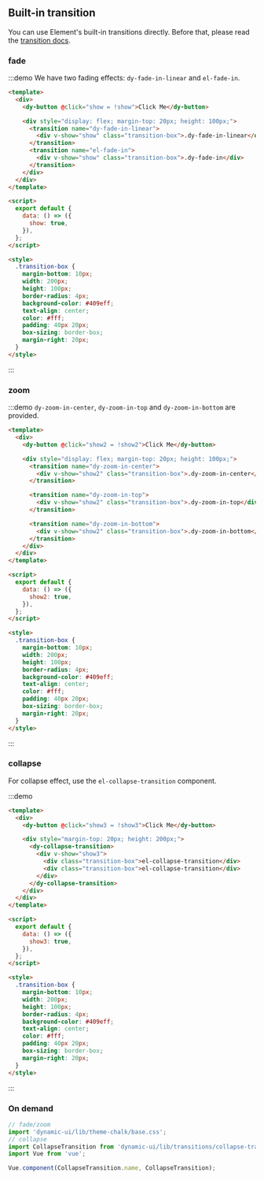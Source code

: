 ## Built-in transition

You can use Element's built-in transitions directly. Before that, please read the [transition docs](https://vuejs.org/v2/api/#transition).

### fade

:::demo We have two fading effects: `dy-fade-in-linear` and `el-fade-in`.

```html
<template>
  <div>
    <dy-button @click="show = !show">Click Me</dy-button>

    <div style="display: flex; margin-top: 20px; height: 100px;">
      <transition name="dy-fade-in-linear">
        <div v-show="show" class="transition-box">.dy-fade-in-linear</div>
      </transition>
      <transition name="el-fade-in">
        <div v-show="show" class="transition-box">.dy-fade-in</div>
      </transition>
    </div>
  </div>
</template>

<script>
  export default {
    data: () => ({
      show: true,
    }),
  };
</script>

<style>
  .transition-box {
    margin-bottom: 10px;
    width: 200px;
    height: 100px;
    border-radius: 4px;
    background-color: #409eff;
    text-align: center;
    color: #fff;
    padding: 40px 20px;
    box-sizing: border-box;
    margin-right: 20px;
  }
</style>
```

:::

### zoom

:::demo `dy-zoom-in-center`, `dy-zoom-in-top` and `dy-zoom-in-bottom` are provided.

```html
<template>
  <div>
    <dy-button @click="show2 = !show2">Click Me</dy-button>

    <div style="display: flex; margin-top: 20px; height: 100px;">
      <transition name="dy-zoom-in-center">
        <div v-show="show2" class="transition-box">.dy-zoom-in-center</div>
      </transition>

      <transition name="dy-zoom-in-top">
        <div v-show="show2" class="transition-box">.dy-zoom-in-top</div>
      </transition>

      <transition name="dy-zoom-in-bottom">
        <div v-show="show2" class="transition-box">.dy-zoom-in-bottom</div>
      </transition>
    </div>
  </div>
</template>

<script>
  export default {
    data: () => ({
      show2: true,
    }),
  };
</script>

<style>
  .transition-box {
    margin-bottom: 10px;
    width: 200px;
    height: 100px;
    border-radius: 4px;
    background-color: #409eff;
    text-align: center;
    color: #fff;
    padding: 40px 20px;
    box-sizing: border-box;
    margin-right: 20px;
  }
</style>
```

:::

### collapse

For collapse effect, use the `el-collapse-transition` component.

:::demo

```html
<template>
  <div>
    <dy-button @click="show3 = !show3">Click Me</dy-button>

    <div style="margin-top: 20px; height: 200px;">
      <dy-collapse-transition>
        <div v-show="show3">
          <div class="transition-box">el-collapse-transition</div>
          <div class="transition-box">el-collapse-transition</div>
        </div>
      </dy-collapse-transition>
    </div>
  </div>
</template>

<script>
  export default {
    data: () => ({
      show3: true,
    }),
  };
</script>

<style>
  .transition-box {
    margin-bottom: 10px;
    width: 200px;
    height: 100px;
    border-radius: 4px;
    background-color: #409eff;
    text-align: center;
    color: #fff;
    padding: 40px 20px;
    box-sizing: border-box;
    margin-right: 20px;
  }
</style>
```

:::

### On demand

```js
// fade/zoom
import 'dynamic-ui/lib/theme-chalk/base.css';
// collapse
import CollapseTransition from 'dynamic-ui/lib/transitions/collapse-transition';
import Vue from 'vue';

Vue.component(CollapseTransition.name, CollapseTransition);
```
